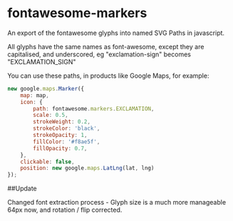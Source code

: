 fontawesome-markers
===================

An export of the fontawesome glyphs into named SVG Paths in javascript.

All glyphs have the same names as font-awesome, except they are capitalised, and underscored, eg "exclamation-sign" becomes "EXCLAMATION_SIGN"

You can use these paths, in products like Google Maps, for example:

```js
new google.maps.Marker({
    map: map,
    icon: {
        path: fontawesome.markers.EXCLAMATION,
        scale: 0.5,
        strokeWeight: 0.2,
        strokeColor: 'black',
        strokeOpacity: 1,
        fillColor: '#f8ae5f',
        fillOpacity: 0.7,
    },
    clickable: false,
    position: new google.maps.LatLng(lat, lng)
});
```

##Update

Changed font extraction process - Glyph size is a much more manageable 64px now, and rotation / flip corrected.